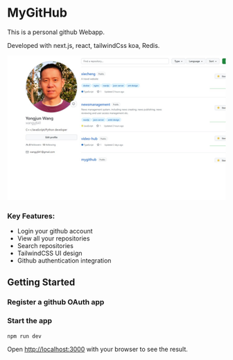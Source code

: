 # MyGitHub

This is a personal github Webapp.

Developed with next.js, react, tailwindCss koa, Redis.

![screenshot](public/screenshot.jpg)

### Key Features:

- Login your github account
- View all your repositories
- Search repositories
- TailwindCSS UI design
- Github authentication integration

## Getting Started

### Register a github OAuth app

### Start the app

```shell
npm run dev
```

Open [http://localhost:3000](http://localhost:3000) with your browser to see the result.

